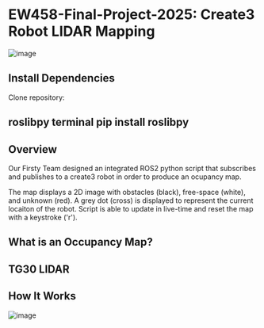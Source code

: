 # EW458-Final-Project-2025: Create3 Robot LIDAR Mapping
![image](https://github.com/user-attachments/assets/8fc3ff95-41d3-46e3-bd70-330c68290362)


## Install Dependencies

Clone repository:

roslibpy
terminal 
pip install roslibpy 
---




## Overview

Our Firsty Team designed an integrated ROS2 python script that subscribes and publishes to a create3 robot in order to produce an ocupancy map. 


The map displays a 2D image with obstacles (black), free-space (white), and unknown (red). A grey dot (cross) is displayed to represent the current locaiton of the robot. Script is able to update in live-time and reset the map with a keystroke ('r').


## What is an Occupancy Map?


## TG30 LIDAR 

## How It Works



![image](K+HKO_map1.gif)
